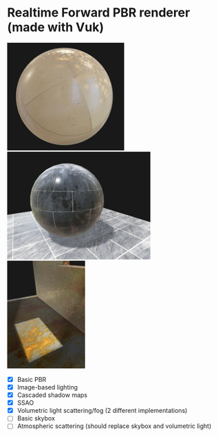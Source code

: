 # Realtime Forward PBR renderer (made with Vuk)

<img src="Resources/Screenshot.png" height="250px" />
<img src="Resources/Screenshot2.png" height="250px" />
<img src="Resources/Screenshot3.png" height="250px" />

- [x] Basic PBR
- [x] Image-based lighting
- [x] Cascaded shadow maps
- [x] SSAO
- [x] Volumetric light scattering/fog (2 different implementations)
- [ ] Basic skybox
- [ ] Atmospheric scattering (should replace skybox and volumetric light)
